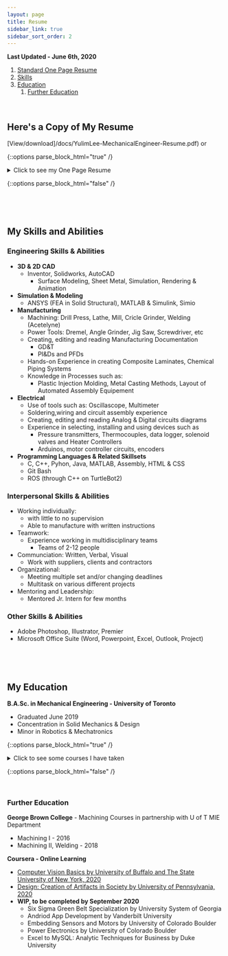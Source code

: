 ```yaml
---
layout: page
title: Resume
sidebar_link: true
sidebar_sort_order: 2
---
```


**Last Updated - June 6th, 2020**

1. [Standard One Page Resume](#1)
2. [Skills](#2)
3. [Education](#3)
   1. [Further Education](#3a)
   
<p>&nbsp;</p> 

## Here's a Copy of My Resume <a name="1"></a>
[View/download]/docs/YulimLee-MechanicalEngineer-Resume.pdf) or

{::options parse_block_html="true" /} 

<details>
  
  <summary markdown="span">Click to see my One Page Resume</summary>
  
  ![pg1](/docs/ResumePg1.PNG "Pg1 of my Resume"){:width="500"}  
      
</details>

{::options parse_block_html="false" /}

<p>&nbsp;</p> 
<p>&nbsp;</p> 

## My Skills and Abilities <a name="2"></a>
### Engineering Skills & Abilities
- **3D & 2D CAD**
   - Inventor, Solidworks, AutoCAD
      - Surface Modeling, Sheet Metal, Simulation, Rendering & Animation
- **Simulation & Modeling**
   - ANSYS (FEA in Solid Structural), MATLAB & Simulink, Simio
- **Manufacturing**
   - Machining: Drill Press, Lathe, Mill, Cricle Grinder, Welding (Acetelyne)
   - Power Tools: Dremel, Angle Grinder, Jig Saw, Screwdriver, etc
   - Creating, editing and reading Manufacturing Documentation
      - GD&T
      - PI&Ds and PFDs
   - Hands-on Experience in creating Composite Laminates, Chemical Piping Systems
   - Knowledge in Processes such as:
      - Plastic Injection Molding, Metal Casting Methods, Layout of Automated Assembly Equipement
- **Electrical**
   - Use of tools such as: Oscillascope, Multimeter
   - Soldering,wiring and circuit assembly experience
   - Creating, editing and reading Analog & Digital circuits diagrams
   - Experience in selecting, installing and using devices such as
      - Pressure transmitters, Thermocouples, data logger, solenoid valves and Heater Controllers
      - Arduinos, motor controller circuits, encoders
- **Programming Languages & Related Skillsets**
   - C, C++, Pyhon, Java, MATLAB, Assembly, HTML & CSS
   - Git Bash
   - ROS (through C++ on TurtleBot2)
   
### Interpersonal Skills & Abilities
   - Working individually:
      - with little to no supervision
      - Able to manufacture with written instructions
   - Teamwork: 
      - Experience working in multidisciplinary teams 
         - Teams of 2-12 people
   - Communciation: Written, Verbal, Visual
      - Work with suppliers, clients and contractors
   - Organizational: 
      - Meeting multiple set and/or changing deadlines 
      - Multitask on various different projects
   - Mentoring and Leadership:
      - Mentored Jr. Intern for few months
   
### Other Skills & Abilities
- Adobe Photoshop, Illustrator, Premier
- Microsoft Office Suite (Word, Powerpoint, Excel, Outlook, Project) 

<p>&nbsp;</p> 
<p>&nbsp;</p> 

## My Education <a name="3"></a>

**B.A.Sc. in Mechanical Engineering - University of Toronto**
- Graduated June 2019
- Concentration in Solid Mechanics & Design
- Minor in Robotics & Mechatronics

{::options parse_block_html="true" /} 

<details>
  
  <summary markdown="span">Click to see some courses I have taken</summary>
  
  **Solid Mechanics & Design**
  - Solid Mechanics I, II, Machine Design
      - Stress Analysis, Fracture Analysis of Ductile Materials, Fatigue
  - Mechanical Engineering Design
      - how to design with mechanisms such as gears, universal joint, belts, etc 
  - Kinematics & Dynamics of Machines
      - Basic design and analysis of linkages
   - Manufacturing Engineering
  
  **General Mechanical Engineering**
  - Heat & Mass Transfer
  - Thermodynamics
  - Fluid Dynamics I
  
  **Mechatronics**
  - Robotics
  - Control Systems I
  - Circuit Design with Application to Mech. Eng. Systems, Analog & Digital Electronics for Mech. Engineers
  - Microprocessor Applications
  - Mechatronics Systems: Application & Design
  
  **Mathematics and Applications**
  - Numerical Methods I
  - Probability & Statistics for Engineering Applications
  - Linear Algebra
      
</details>

{::options parse_block_html="false" /}

<p>&nbsp;</p> 

### Further Education <a name="3a"></a>

**George Brown College** - Machining Courses in partnership with U of T MIE Department
- Machining I - 2016
- Machining II, Welding - 2018

**Coursera - Online Learning**
- [Computer Vision Basics by University of Buffalo and The State University of New York, 2020](https://coursera.org/share/d319b2a2fecfe4503b17efbe39298729)
- [Design: Creation of Artifacts in Society by University of Pennsylvania, 2020](https://coursera.org/share/8dcf751db50f9883bd471d196668bd56)
- **WIP, to be completed by September 2020**
  - Six Sigma Green Belt Specialization by University System of Georgia
  - Andriod App Development by Vanderbilt University
  - Embedding Sensors and Motors by University of Colorado Boulder
  - Power Electronics by University of Colorado Boulder
  - Excel to MySQL: Analytic Techniques for Business by Duke University


